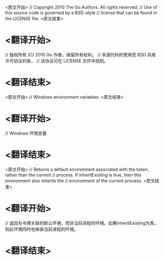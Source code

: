 
<原文开始>
// Copyright 2010 The Go Authors. All rights reserved.
// Use of this source code is governed by a BSD-style
// license that can be found in the LICENSE file.
<原文结束>

# <翻译开始>
// 版权所有 (C) 2010 Go 作者。保留所有权利。
// 本源代码的使用受 BSD 风格许可协议约束，
// 该协议可在 LICENSE 文件中找到。
# <翻译结束>


<原文开始>
// Windows environment variables.
<原文结束>

# <翻译开始>
// Windows 环境变量
# <翻译结束>


<原文开始>
// Returns a default environment associated with the token, rather than the current
// process. If inheritExisting is true, then this environment also inherits the
// environment of the current process.
<原文结束>

# <翻译开始>
// 返回与令牌关联的默认环境，而非当前进程的环境。如果inheritExisting为真，则此环境同时也继承当前进程的环境。
# <翻译结束>

